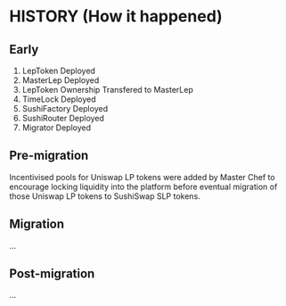 # HISTORY (How it happened)

## Early

1. LepToken Deployed
2. MasterLep Deployed
3. LepToken Ownership Transfered to MasterLep
4. TimeLock Deployed
5. SushiFactory Deployed
6. SushiRouter Deployed
7. Migrator Deployed

## Pre-migration

Incentivised pools for Uniswap LP tokens were added by Master Chef to encourage locking liquidity into the platform before eventual migration of those Uniswap LP tokens to SushiSwap SLP tokens.

## Migration

...

## Post-migration

...
